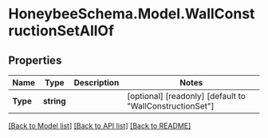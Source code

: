 
# HoneybeeSchema.Model.WallConstructionSetAllOf

## Properties

Name | Type | Description | Notes
------------ | ------------- | ------------- | -------------
**Type** | **string** |  | [optional] [readonly] [default to "WallConstructionSet"]

[[Back to Model list]](../README.md#documentation-for-models)
[[Back to API list]](../README.md#documentation-for-api-endpoints)
[[Back to README]](../README.md)

